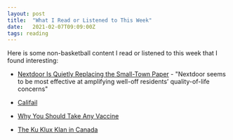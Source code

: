 ```yaml
---
layout: post
title:  "What I Read or Listened to This Week"
date:   2021-02-07T09:09:00Z
tags: reading
---
```

Here is some non-basketball content I read or listened to this week that I found interesting:


* [Nextdoor Is Quietly Replacing the Small-Town Paper](https://onezero.medium.com/nextdoor-is-quietly-replacing-the-small-town-paper-ca583962c15a) -  "Nextdoor seems to be most effective at amplifying well-off residents’ quality-of-life concerns"

* [Califail](https://www.canadaland.com/podcast/357-califail/)

* [Why You Should Take Any Vaccine](https://zeynep.substack.com/p/why-you-should-take-any-vaccine)

* [The Ku Klux Klan in Canada](https://www.mcnallyrobinson.com/9781459506138/allan-bartley/ku-klux-klan-in-canada)
